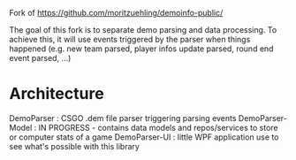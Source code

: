 Fork of https://github.com/moritzuehling/demoinfo-public/

The goal of this fork is to separate demo parsing and data processing. To achieve this, it will use events triggered by the parser when things happened (e.g. new team parsed, player infos update parsed, round end event parsed, ...)

Architecture
============

DemoParser : CSGO .dem file parser triggering parsing events
DemoParser-Model : IN PROGRESS - contains data models and repos/services to store or computer stats of a game
DemoParser-UI : little WPF application use to see what's possible with this library
